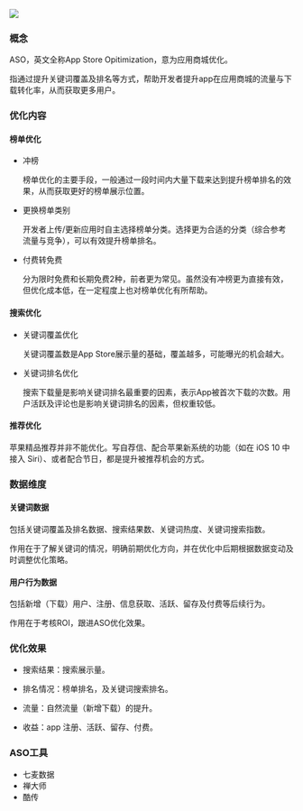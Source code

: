 ![](https://github.com/KELO666/KELO666.github.io/blob/master/images/ASO.jpg)



### 概念

ASO，英文全称App Store Opitimization，意为应用商城优化。

指通过提升关键词覆盖及排名等方式，帮助开发者提升app在应用商城的流量与下载转化率，从而获取更多用户。



### 优化内容

#### 榜单优化

- 冲榜

  榜单优化的主要手段，一般通过一段时间内大量下载来达到提升榜单排名的效果，从而获取更好的榜单展示位置。

- 更换榜单类别

  开发者上传/更新应用时自主选择榜单分类。选择更为合适的分类（综合参考流量与竞争），可以有效提升榜单排名。

- 付费转免费

  分为限时免费和长期免费2种，前者更为常见。虽然没有冲榜更为直接有效，但优化成本低，在一定程度上也对榜单优化有所帮助。



#### 搜索优化

- 关键词覆盖优化

  关键词覆盖数是App Store展示量的基础，覆盖越多，可能曝光的机会越大。

- 关键词排名优化

  搜索下载量是影响关键词排名最重要的因素，表示App被首次下载的次数。用户活跃及评论也是影响关键词排名的因素，但权重较低。



#### 推荐优化

苹果精品推荐并非不能优化。写自荐信、配合苹果新系统的功能（如在 iOS 10 中接入 Siri）、或者配合节日，都是提升被推荐机会的方式。



### 数据维度

#### 关键词数据

包括关键词覆盖及排名数据、搜索结果数、关键词热度、关键词搜索指数。

作用在于了解关键词的情况，明确前期优化方向，并在优化中后期根据数据变动及时调整优化策略。



#### 用户行为数据

包括新增（下载）用户、注册、信息获取、活跃、留存及付费等后续行为。

作用在于考核ROI，跟进ASO优化效果。



### 优化效果

- 搜索结果：搜索展示量。

- 排名情况：榜单排名，及关键词搜索排名。

- 流量：自然流量（新增下载）的提升。

- 收益：app 注册、活跃、留存、付费。



### ASO工具

- 七麦数据
- 禅大师
- 酷传
